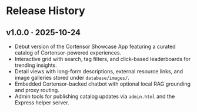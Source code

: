 # Release History

## v1.0.0 · 2025-10-24
- Debut version of the Cortensor Showcase App featuring a curated catalog of Cortensor-powered experiences.
- Interactive grid with search, tag filters, and click-based leaderboards for trending insights.
- Detail views with long-form descriptions, external resource links, and image galleries stored under `database/images/`.
- Embedded Cortensor-backed chatbot with optional local RAG grounding and proxy routing.
- Admin tools for publishing catalog updates via `admin.html` and the Express helper server.